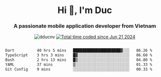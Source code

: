 <h1 align="center">
  Hi 👋, I'm  Duc</h1>
<h3 align="center">A passionate mobile application developer from Vietnam</h3>  
  
<p align="center"> <img src="https://komarev.com/ghpvc/?username=dducnv&label=Profile%20views&color=0e75b6&style=flat" alt="dducnv" /> 
<a href="https://wakatime.com/@4d2a2cd9-1bcb-4dd1-84a4-dce128a35137"><img src="https://wakatime.com/badge/user/4d2a2cd9-1bcb-4dd1-84a4-dce128a35137.svg" alt="Total time coded since Jun 21 2024" /></a>
</p>  

<div style="width: 100vw; overflow-x: auto; flex:center">
  <!--START_SECTION:waka-->

```txt
Dart          40 hrs 5 mins   █████████████████████▓░░░   86.26 %
TypeScript    3 hrs 3 mins    █▓░░░░░░░░░░░░░░░░░░░░░░░   06.60 %
Bash          2 hrs 13 mins   █▒░░░░░░░░░░░░░░░░░░░░░░░   04.80 %
YAML          37 mins         ▒░░░░░░░░░░░░░░░░░░░░░░░░   01.33 %
Git Config    9 mins          ░░░░░░░░░░░░░░░░░░░░░░░░░   00.33 %
```

<!--END_SECTION:waka-->
</div>




  
